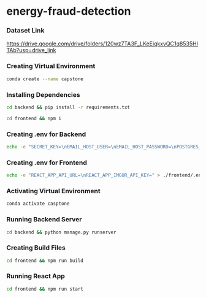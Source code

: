 # energy-fraud-detection

### Dataset Link

https://drive.google.com/drive/folders/120wz7TA3F_LKeEiqkxvQC1q8535HITAb?usp=drive_link

### Creating Virtual Environment 

```bash
conda create --name capstone 
```

### Installing Dependencies

```bash
cd backend && pip install -r requirements.txt 
```

```bash
cd frontend && npm i
```

### Creating .env for Backend

```bash
echo -e "SECRET_KEY=\nEMAIL_HOST_USER=\nEMAIL_HOST_PASSWORD=\nPOSTGRES_USER=\nPOSTGRES_PASSWORD=\nPOSTGRES_HOST=" > ./backend/.env
```

### Creating .env for Frontend

```bash
echo -e "REACT_APP_API_URL=\nREACT_APP_IMGUR_API_KEY=" > ./frontend/.env
```

### Activating Virtual Environment 

```bash
conda activate casptone
```

### Running Backend Server

```bash
cd backend && python manage.py runserver
```

### Creating Build Files

```bash
cd frontend && npm run build
```

### Running React App

```bash
cd frontend && npm run start
```

